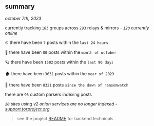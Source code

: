 
## summary
_october 7th, 2023_

currently tracking `163` groups across `293` relays & mirrors - _`120` currently online_

⏲ there have been `7` posts within the `last 24 hours`

🦈 there have been `80` posts within the `month of october`

🪐 there have been `1502` posts within the `last 90 days`

🏚 there have been `3631` posts within the `year of 2023`

🦕 there have been `8321` posts `since the dawn of ransomwatch`

there are `96` custom parsers indexing posts

_`20` sites using v2 onion services are no longer indexed - [support.torproject.org](https://support.torproject.org/onionservices/v2-deprecation/)_

> see the project [README](https://github.com/joshhighet/ransomwatch#ransomwatch--) for backend technicals
